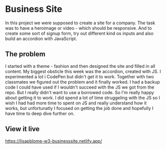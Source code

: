 # Business Site

In this project we were supposed to create a site for a company. The task was to have a heroimage or video - which should be responsive. And to create some sort of signup form, try out different kind os inputs and also build an accordion with JavaScript.

## The problem

I started with a theme - fashion and then designed the site and filled in all content. My biggest obsticle this week was the accordion, created with JS. I experimented a lot i CodePen but didn't get it to work. Together with two classmates we figured out the problem and it finally worked. I had a backup code I could have used if I wouldn't succeed with the JS we got from the repo. But I really didn't want to use a borrowed code. So I'm really happy about getting it to work. I did spend a lot of time struggeling with the JS so I wish I had had more time to spent on JS and really understand how it works, but unfortunatly I focused on getting the job done and hopefully I have time to deep dive further on. 

## View it live

https://lisapblome-w3-businesssite.netlify.app/

